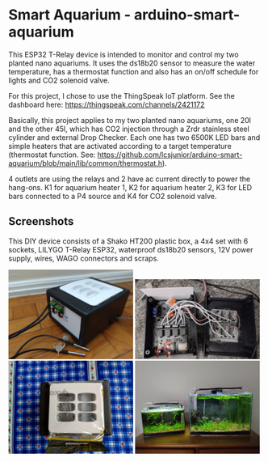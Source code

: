 # Smart Aquarium - arduino-smart-aquarium

This ESP32 T-Relay device is intended to monitor and control my two planted nano aquariums. It uses the ds18b20 sensor to measure the water temperature, has a thermostat function and also has an on/off schedule for lights and CO2 solenoid valve.

For this project, I chose to use the ThingSpeak IoT platform. See the dashboard here: <https://thingspeak.com/channels/2421172>

Basically, this project applies to my two planted nano aquariums, one 20l and the other 45l, which has CO2 injection through a Zrdr stainless steel cylinder and external Drop Checker. Each one has two 6500K LED bars and simple heaters that are activated according to a target temperature (thermostat function. See: https://github.com/lcsjunior/arduino-smart-aquarium/blob/main/lib/common/thermostat.h).

4 outlets are using the relays and 2 have ac current directly to power the hang-ons. K1 for aquarium heater 1, K2 for aquarium heater 2, K3 for LED bars connected to a P4 source and K4 for CO2 solenoid valve.

## Screenshots

This DIY device consists of a Shako HT200 plastic box, a 4x4 set with 6 sockets, LILYGO T-Relay ESP32, waterproof ds18b20 sensors, 12V power supply, wires, WAGO connectors and scraps.

<img src="extras/img/IMG_20240205_154955856.jpg" width="49%"/> <img src="extras/img/IMG_20240205_144102019_HDR.jpg" width="49%"/>
<img src="extras/img/IMG_20240201_101751198_HDR.jpg" width="49%"/> <img src="extras/img/IMG_20240203_144827712_HDR.jpg" width="49%"/>
